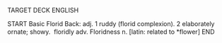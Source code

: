 TARGET DECK
ENGLISH

START
Basic
Florid
Back: adj. 1 ruddy (florid complexion). 2 elaborately ornate; showy.  floridly adv. Floridness n. [latin: related to *flower]
END

